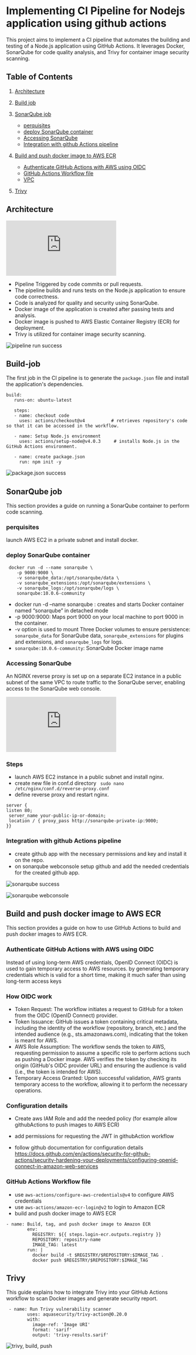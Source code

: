 # Implementing CI Pipeline for Nodejs application using github actions

This project aims to implement a CI pipeline that automates the building and testing of a Node.js application using GitHub Actions. It leverages Docker, SonarQube for code quality analysis, and Trivy for container image security scanning.

## Table of Contents  

1. [ Architecture](#architecture)
2. [Build job](#build-job)
3. [SonarQube job ](#sonarqube-job)
    - [perquisites](#perquisites)
    - [deploy SonarQube container](#deploy-sonarqube-container)
    - [Accessing SonarQube](#accessing-sonarqube)
    - [Integration with github Actions pipeline](#integration-with-github-actions-pipeline)
4. [Build and push docker image to AWS ECR](#build-and-push-docker-image-to-aws-ecr)
    - [Authenticate GitHub Actions with AWS using OIDC](#authenticate-github-actions-with-aws-using-oidc)
    - [GitHub Actions Workflow file](#ithub-actions-workflow-file)
    - [VPC](#vpc)

5. [Trivy](#trivy)

    
## Architecture

![Architecture](https://github.com/marwantarek01/assets/blob/main/CI%20pipeline.pdf)

- Pipeline Triggered by code commits or pull requests.
- The pipeline builds and runs tests on the Node.js application to ensure code correctness.
- Code is analyzed for quality and security using SonarQube.
- Docker image of the application is created after passing tests and analysis.
- Docker image is pushed to AWS Elastic Container Registry (ECR) for deployment.
- Trivy is utilized  for container image security scanning.

![pipeline run success](https://github.com/marwantarek01/assets/blob/main/Pipeline%20run%20successfully.png)


## Build-job

The first job in the CI pipeline is to generate the `package.json` file and install the application's dependencies.

 ```
 build:
    runs-on: ubuntu-latest
    
    steps:
    - name: checkout code
      uses: actions/checkout@v4          # retrieves repository's code so that it can be accessed in the workflow.

    - name: Setup Node.js environment
      uses: actions/setup-node@v4.0.3     # installs Node.js in the GitHub Actions environment.
    
    - name: create package.json
      run: npm init -y 
 ```

![package.json success](https://github.com/marwantarek01/assets/blob/main/package.json%20success.png)

 

 ## SonarQube job
 
 This section provides a guide on running a SonarQube container to perform code scanning.
 ### perquisites 
 launch AWS EC2 in a private subnet and install docker.

 ### deploy SonarQube container 
```
 docker run -d --name sonarqube \
    -p 9000:9000 \
    -v sonarqube_data:/opt/sonarqube/data \
    -v sonarqube_extensions:/opt/sonarqube/extensions \
    -v sonarqube_logs:/opt/sonarqube/logs \
    sonarqube:10.0.6-community
 ```

 - docker run -d –name sonarqube :  creates and starts Docker container named “sonarqube” in detached mode
-  -p 9000:9000: Maps port 9000 on your local machine to port 9000 in the container. 
-  -v option is used to mount Three Docker volumes to ensure persistence: `sonarqube_data` for SonarQube data, `sonarqube_extensions` for plugins and extensions, and `sonarqube_logs` for logs.
-  `sonarqube:10.0.6-community`:   SonarQube Docker image name

### Accessing SonarQube

An NGINX reverse proxy is set up on a separate EC2 instance in a public subnet of the same VPC to route traffic to the SonarQube server, enabling access to the SonarQube web console.

![rev-proxy](https://github.com/marwantarek01/assets/blob/main/rev%20proxy.pdf)


### Steps
- 	launch AWS EC2 instance in a public subnet and install nginx.
- create new file in conf.d directory  ` sudo nano  /etc/nginx/conf.d/reverse-proxy.conf`
- 	define reverse proxy and restart nginx. 
```
server {
listen 80;
 server_name your-public-ip-or-domain;
 location / { proxy_pass http://sonarqube-private-ip:9000;
}}
```

### Integration with github Actions pipeline  
-	create github app with the necessary permissions and key and install it on the repo.
-	on sonarqube webconsole setup github and add the needed credentials for the created github app.

![sonarqube success](https://github.com/marwantarek01/assets/blob/main/sonarqube%20success.png)

![sonarqube webconsole](https://github.com/marwantarek01/assets/blob/main/sonarqube%20webconsole.png)



## Build and push docker image to AWS ECR
This section provides a guide on how to use GitHub Actions to build and push  docker images to AWS ECR.

### Authenticate GitHub Actions with AWS using OIDC
Instead of using long-term AWS credentials,  OpenID Connect (OIDC) is used to gain temporary access to AWS resources. by generating temporary credentials which is valid for a short time, making it much safer than using long-term access keys

### How OIDC work
-	Token Request: The workflow initiates a request to GitHub for a token from the OIDC (OpenID Connect) provider.
-	Token Issuance: GitHub issues a token containing critical metadata, including the identity of the workflow (repository, branch, etc.) and the intended audience (e.g., sts.amazonaws.com), indicating that the token is meant for AWS.
-	AWS Role Assumption: The workflow sends the token to AWS, requesting permission to assume a specific role to perform actions such as pushing a Docker image. AWS verifies the token by checking its origin (GitHub's OIDC provider URL) and ensuring the audience is valid (i.e., the token is intended for AWS).
- Temporary Access Granted: Upon successful validation, AWS grants temporary access to the workflow, allowing it to perform the necessary operations.

### Configuration details
- Create aws IAM Role and add the needed policy (for example allow githubActions to push images to AWS ECR)

- add permissions for requesting the JWT in githubAction workflow 
-  follow github documentation for configuration details https://docs.github.com/en/actions/security-for-github-actions/security-hardening-your-deployments/configuring-openid-connect-in-amazon-web-services


### GitHub Actions Workflow file
- use `aws-actions/configure-aws-credentials@v4` to configure AWS credentials
- use `aws-actions/amazon-ecr-login@v2` to login to Amazon ECR
- build and push docker image to AWS ECR 
```
- name: Build, tag, and push docker image to Amazon ECR
        env:
          REGISTRY: ${{ steps.login-ecr.outputs.registry }}
          REPOSITORY: repositry-name
          IMAGE_TAG: latest
        run: |
          docker build -t $REGISTRY/$REPOSITORY:$IMAGE_TAG .
          docker push $REGISTRY/$REPOSITORY:$IMAGE_TAG  
```

## Trivy

This guide explains how to integrate Trivy into your GitHub Actions workflow to scan Docker images and generate security report.

```
 - name: Run Trivy vulnerability scanner
        uses: aquasecurity/trivy-action@0.20.0
        with:
          image-ref: 'Image URI'
          format: 'sarif'
          output: 'trivy-results.sarif'
```
![trivy, build, push](https://github.com/marwantarek01/assets/blob/main/trivy%2Cbuild%2Cpush.png)

